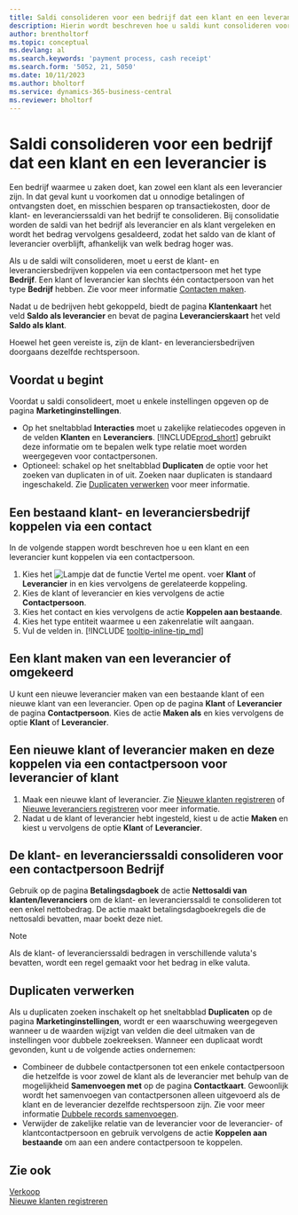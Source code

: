 ```yaml
---
title: Saldi consolideren voor een bedrijf dat een klant en een leverancier is
description: Hierin wordt beschreven hoe u saldi kunt consolideren voor een klant die tevens leverancier is.
author: brentholtorf
ms.topic: conceptual
ms.devlang: al
ms.search.keywords: 'payment process, cash receipt'
ms.search.form: '5052, 21, 5050'
ms.date: 10/11/2023
ms.author: bholtorf
ms.service: dynamics-365-business-central
ms.reviewer: bholtorf
---
```

# <a name="consolidate-balances-for-a-company-that-is-a-customer-and-a-vendor"></a>Saldi consolideren voor een bedrijf dat een klant en een leverancier is
Een bedrijf waarmee u zaken doet, kan zowel een klant als een leverancier zijn. In dat geval kunt u voorkomen dat u onnodige betalingen of ontvangsten doet, en misschien besparen op transactiekosten, door de klant- en leverancierssaldi van het bedrijf te consolideren. Bij consolidatie worden de saldi van het bedrijf als leverancier en als klant vergeleken en wordt het bedrag vervolgens gesaldeerd, zodat het saldo van de klant of leverancier overblijft, afhankelijk van welk bedrag hoger was. 

Als u de saldi wilt consolideren, moet u eerst de klant- en leveranciersbedrijven koppelen via een contactpersoon met het type **Bedrijf**. Een klant of leverancier kan slechts één contactpersoon van het type **Bedrijf** hebben. Zie voor meer informatie [Contacten maken](marketing-create-contact-companies.md).

Nadat u de bedrijven hebt gekoppeld, biedt de pagina **Klantenkaart** het veld **Saldo als leverancier** en bevat de pagina **Leverancierskaart** het veld **Saldo als klant**.

Hoewel het geen vereiste is, zijn de klant- en leveranciersbedrijven doorgaans dezelfde rechtspersoon. 

## <a name="before-you-start"></a>Voordat u begint
Voordat u saldi consolideert, moet u enkele instellingen opgeven op de pagina **Marketinginstellingen**. 

* Op het sneltabblad **Interacties** moet u zakelijke relatiecodes opgeven in de velden **Klanten** en **Leveranciers**. [!INCLUDE[prod_short](includes/prod_short.md)] gebruikt deze informatie om te bepalen welk type relatie moet worden weergegeven voor contactpersonen. 
* Optioneel: schakel op het sneltabblad **Duplicaten** de optie voor het zoeken van duplicaten in of uit. Zoeken naar duplicaten is standaard ingeschakeld. Zie [Duplicaten verwerken](#handling-duplicates) voor meer informatie. 

## <a name="link-an-existing-customer-and-vendor-company-through-a-contact"></a>Een bestaand klant- en leveranciersbedrijf koppelen via een contact
In de volgende stappen wordt beschreven hoe u een klant en een leverancier kunt koppelen via een contactpersoon.

1. Kies het ![Lampje dat de functie Vertel me opent.](media/ui-search/search_small.png "Vertel me wat u wilt doen") voer **Klant** of **Leverancier** in en kies vervolgens de gerelateerde koppeling.
2. Kies de klant of leverancier en kies vervolgens de actie **Contactpersoon**.   
3. Kies het contact en kies vervolgens de actie **Koppelen aan bestaande**.
4. Kies het type entiteit waarmee u een zakenrelatie wilt aangaan.
5. Vul de velden in. [!INCLUDE [tooltip-inline-tip_md](includes/tooltip-inline-tip_md.md)]

## <a name="create-a-vendor-from-a-customer-or-vice-versa"></a>Een klant maken van een leverancier of omgekeerd
U kunt een nieuwe leverancier maken van een bestaande klant of een nieuwe klant van een leverancier. Open op de pagina **Klant** of **Leverancier** de pagina **Contactpersoon**. Kies de actie **Maken als** en kies vervolgens de optie **Klant** of **Leverancier**. 

## <a name="create-a-new-customer-or-vendor-and-link-them-through-a-vendor-or-customer-contact"></a>Een nieuwe klant of leverancier maken en deze koppelen via een contactpersoon voor leverancier of klant
1. Maak een nieuwe klant of leverancier. Zie [Nieuwe klanten registreren](sales-how-register-new-customers.md) of [Nieuwe leveranciers registreren](sales-how-register-new-customers.md) voor meer informatie.
2. Nadat u de klant of leverancier hebt ingesteld, kiest u de actie **Maken** en kiest u vervolgens de optie **Klant** of **Leverancier**. 

## <a name="to-consolidate-the-customer-and-vendor-balances-for-a-contact-company"></a>De klant- en leverancierssaldi consolideren voor een contactpersoon Bedrijf
Gebruik op de pagina **Betalingsdagboek** de actie **Nettosaldi van klanten/leveranciers** om de klant- en leverancierssaldi te consolideren tot een enkel nettobedrag. De actie maakt betalingsdagboekregels die de nettosaldi bevatten, maar boekt deze niet.

> [!NOTE]
> Als de klant- of leverancierssaldi bedragen in verschillende valuta's bevatten, wordt een regel gemaakt voor het bedrag in elke valuta.

## <a name="handling-duplicates"></a>Duplicaten verwerken
Als u duplicaten zoeken inschakelt op het sneltabblad **Duplicaten** op de pagina **Marketinginstellingen**, wordt er een waarschuwing weergegeven wanneer u de waarden wijzigt van velden die deel uitmaken van de instellingen voor dubbele zoekreeksen. Wanneer een duplicaat wordt gevonden, kunt u de volgende acties ondernemen:

* Combineer de dubbele contactpersonen tot een enkele contactpersoon die hetzelfde is voor zowel de klant als de leverancier met behulp van de mogelijkheid **Samenvoegen met** op de pagina **Contactkaart**. Gewoonlijk wordt het samenvoegen van contactpersonen alleen uitgevoerd als de klant en de leverancier dezelfde rechtspersoon zijn. Zie voor meer informatie [Dubbele records samenvoegen](sales-how-merge-duplicate-records.md). 
* Verwijder de zakelijke relatie van de leverancier voor de leverancier- of klantcontactpersoon en gebruik vervolgens de actie **Koppelen aan bestaande** om aan een andere contactpersoon te koppelen.    

## <a name="see-also"></a>Zie ook
[Verkoop](sales-manage-sales.md)  
[Nieuwe klanten registreren](sales-how-register-new-customers.md)  
